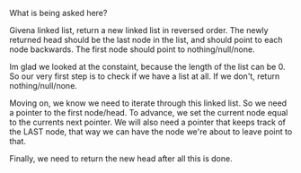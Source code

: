 What is being asked here?

Givena linked list, return a new linked list in reversed order. The newly returned head should be the last node in the list, and should point to each node backwards. The first node should point to nothing/null/none.

Im glad we looked at the constaint, because the length of the list can be 0. So our very first step is to check if we have a list at all. If we don't, return nothing/null/none.

Moving on, we know we need to iterate through this linked list. So we need a pointer to the first node/head.
To advance, we set the current node equal to the currents next pointer.
We will also need a pointer that keeps track of the LAST node, that way we can have the node we're about to leave point to that.

Finally, we need to return the new head after all this is done.